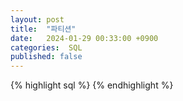 ```yaml
---
layout: post
title:  "파티션"
date:   2024-01-29 00:33:00 +0900
categories:  SQL
published: false
---
```


{% highlight sql %}
{% endhighlight %}